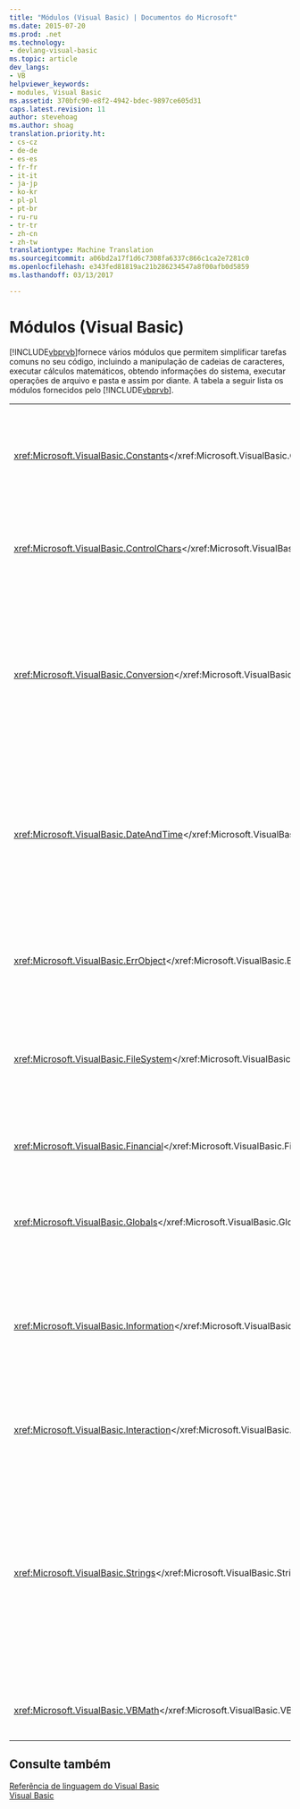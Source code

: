 ```yaml
---
title: "Módulos (Visual Basic) | Documentos do Microsoft"
ms.date: 2015-07-20
ms.prod: .net
ms.technology:
- devlang-visual-basic
ms.topic: article
dev_langs:
- VB
helpviewer_keywords:
- modules, Visual Basic
ms.assetid: 370bfc90-e8f2-4942-bdec-9897ce605d31
caps.latest.revision: 11
author: stevehoag
ms.author: shoag
translation.priority.ht:
- cs-cz
- de-de
- es-es
- fr-fr
- it-it
- ja-jp
- ko-kr
- pl-pl
- pt-br
- ru-ru
- tr-tr
- zh-cn
- zh-tw
translationtype: Machine Translation
ms.sourcegitcommit: a06bd2a17f1d6c7308fa6337c866c1ca2e7281c0
ms.openlocfilehash: e343fed81819ac21b286234547a8f00afb0d5859
ms.lasthandoff: 03/13/2017

---
```

# <a name="modules-visual-basic"></a>Módulos (Visual Basic)
[!INCLUDE[vbprvb](../../csharp/programming-guide/concepts/linq/includes/vbprvb_md.md)]fornece vários módulos que permitem simplificar tarefas comuns no seu código, incluindo a manipulação de cadeias de caracteres, executar cálculos matemáticos, obtendo informações do sistema, executar operações de arquivo e pasta e assim por diante. A tabela a seguir lista os módulos fornecidos pelo [!INCLUDE[vbprvb](../../csharp/programming-guide/concepts/linq/includes/vbprvb_md.md)].  
  
|||  
|---|---|  
|<xref:Microsoft.VisualBasic.Constants></xref:Microsoft.VisualBasic.Constants>|Contém diversos constantes. Essas constantes podem ser usadas em qualquer lugar no seu código.|  
|<xref:Microsoft.VisualBasic.ControlChars></xref:Microsoft.VisualBasic.ControlChars>|Contém caracteres de controle constante para impressão e exibição de texto.|  
|<xref:Microsoft.VisualBasic.Conversion></xref:Microsoft.VisualBasic.Conversion>|Contém membros que convertem números decimais em outras bases, números em cadeias de caracteres, cadeias de caracteres em números e dados de um tipo para outro.|  
|<xref:Microsoft.VisualBasic.DateAndTime></xref:Microsoft.VisualBasic.DateAndTime>|Contém membros que obtém a data ou hora atual, efetuam cálculos de data, retornam uma data ou hora, define a data ou hora ou tempo de duração de um processo.|  
|<xref:Microsoft.VisualBasic.ErrObject></xref:Microsoft.VisualBasic.ErrObject>|Contém informações sobre erros de tempo de execução e métodos para gerar ou limpar um erro.|  
|<xref:Microsoft.VisualBasic.FileSystem></xref:Microsoft.VisualBasic.FileSystem>|Contém membros que executam operações de arquivo, diretório ou pasta e sistema.|  
|<xref:Microsoft.VisualBasic.Financial></xref:Microsoft.VisualBasic.Financial>|Contém procedimentos que são usados para executar cálculos financeiros.|  
|<xref:Microsoft.VisualBasic.Globals></xref:Microsoft.VisualBasic.Globals>|Contém informações sobre a versão atual do mecanismo de script.|  
|<xref:Microsoft.VisualBasic.Information></xref:Microsoft.VisualBasic.Information>|Contém os membros que retornam, testam ou verifique as informações como o tamanho da matriz, nomes de tipo e assim por diante.|  
|<xref:Microsoft.VisualBasic.Interaction></xref:Microsoft.VisualBasic.Interaction>|Contém membros interagem com objetos, aplicativos e sistemas.|  
|<xref:Microsoft.VisualBasic.Strings></xref:Microsoft.VisualBasic.Strings>|Contém membros que executam operações de cadeia de caracteres como reformatar cadeias de caracteres, pesquisar uma cadeia de caracteres, obtendo o comprimento de uma cadeia de caracteres e assim por diante.|  
|<xref:Microsoft.VisualBasic.VBMath></xref:Microsoft.VisualBasic.VBMath>|Contém membros executam operações matemáticas.|  
  
## <a name="see-also"></a>Consulte também  
 [Referência de linguagem do Visual Basic](../../visual-basic/language-reference/index.md)   
 [Visual Basic](../../visual-basic/index.md)

